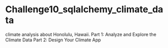 # Challenge10_sqlalchemy_climate_data
climate analysis about Honolulu, Hawaii. Part 1: Analyze and Explore the Climate Data Part 2: Design Your Climate App
